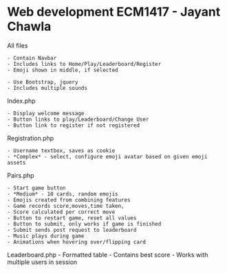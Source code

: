 # Web development ECM1417 - Jayant Chawla
All files

    - Contain Navbar
    - Includes links to Home/Play/Leaderboard/Register
    - Emoji shown in middle, if selected
    
    - Use Bootstrap, jquery
    - Includes multiple sounds

Index.php

    - Display welcome message
    - Button links to play/Leaderboard/Change User
    - Button link to register if not registered

Registration.php

    - Username textbox, saves as cookie
    - *Complex* - select, configure emoji avatar based on given emoji assets

Pairs.php

    - Start game button
    - *Medium* - 10 cards, random emojis
    - Emojis created from combining features
    - Game records score,moves,time taken,
    - Score calculated per correct move
    - Button to restart game, reset all values
    - Button to submit, only works if game is finished
    - Submit sends post request to leaderboard
    - Music plays during game
    - Animations when hovering over/flipping card

Leaderboard.php
    - Formatted table
    - Contains best score 
    - Works with multiple users in session

